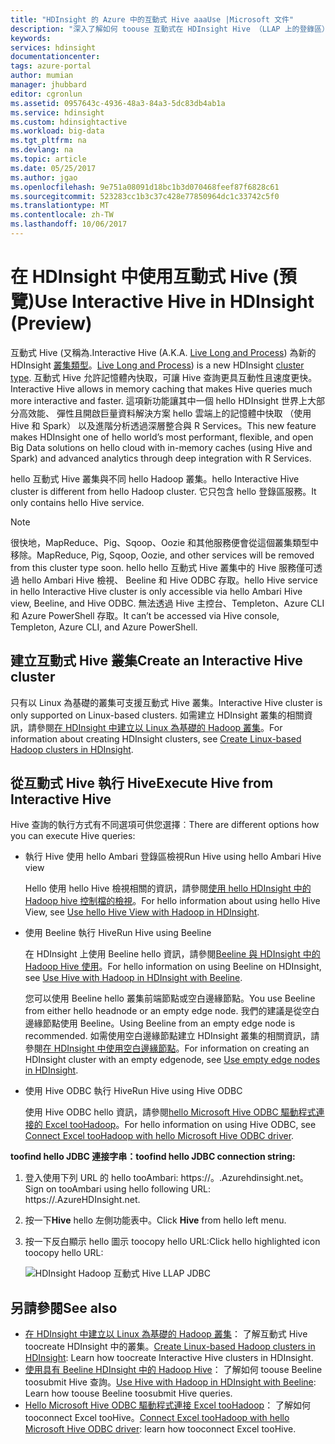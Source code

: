 ```yaml
---
title: "HDInsight 的 Azure 中的互動式 Hive aaaUse |Microsoft 文件"
description: "深入了解如何 toouse 互動式在 HDInsight Hive （LLAP 上的登錄區）。"
keywords: 
services: hdinsight
documentationcenter: 
tags: azure-portal
author: mumian
manager: jhubbard
editor: cgronlun
ms.assetid: 0957643c-4936-48a3-84a3-5dc83db4ab1a
ms.service: hdinsight
ms.custom: hdinsightactive
ms.workload: big-data
ms.tgt_pltfrm: na
ms.devlang: na
ms.topic: article
ms.date: 05/25/2017
ms.author: jgao
ms.openlocfilehash: 9e751a08091d18bc1b3d070468feef87f6828c61
ms.sourcegitcommit: 523283cc1b3c37c428e77850964dc1c33742c5f0
ms.translationtype: MT
ms.contentlocale: zh-TW
ms.lasthandoff: 10/06/2017
---
```

# <a name="use-interactive-hive-in-hdinsight-preview"></a><span data-ttu-id="3f0b1-103">在 HDInsight 中使用互動式 Hive (預覽)</span><span class="sxs-lookup"><span data-stu-id="3f0b1-103">Use Interactive Hive in HDInsight (Preview)</span></span>
<span data-ttu-id="3f0b1-104">互動式 Hive (又稱為.</span><span class="sxs-lookup"><span data-stu-id="3f0b1-104">Interactive Hive (A.K.A.</span></span> <span data-ttu-id="3f0b1-105">[Live Long and Process](https://cwiki.apache.org/confluence/display/Hive/LLAP)) 為新的 HDInsight [叢集類型](hdinsight-hadoop-provision-linux-clusters.md#cluster-types)。</span><span class="sxs-lookup"><span data-stu-id="3f0b1-105">[Live Long and Process](https://cwiki.apache.org/confluence/display/Hive/LLAP)) is a new HDInsight [cluster type](hdinsight-hadoop-provision-linux-clusters.md#cluster-types).</span></span>  <span data-ttu-id="3f0b1-106">互動式 Hive 允許記憶體內快取，可讓 Hive 查詢更具互動性且速度更快。</span><span class="sxs-lookup"><span data-stu-id="3f0b1-106">Interactive Hive allows in memory caching that makes Hive queries much more interactive and faster.</span></span> <span data-ttu-id="3f0b1-107">這項新功能讓其中一個 hello HDInsight 世界上大部分高效能、 彈性且開啟巨量資料解決方案 hello 雲端上的記憶體中快取 （使用 Hive 和 Spark） 以及進階分析透過深層整合與 R Services。</span><span class="sxs-lookup"><span data-stu-id="3f0b1-107">This new feature makes HDInsight one of hello world’s most performant, flexible, and open Big Data solutions on hello cloud with in-memory caches (using Hive and Spark) and advanced analytics through deep integration with R Services.</span></span> 

<span data-ttu-id="3f0b1-108">hello 互動式 Hive 叢集與不同 hello Hadoop 叢集。</span><span class="sxs-lookup"><span data-stu-id="3f0b1-108">hello Interactive Hive cluster is different from hello Hadoop cluster.</span></span> <span data-ttu-id="3f0b1-109">它只包含 hello 登錄區服務。</span><span class="sxs-lookup"><span data-stu-id="3f0b1-109">It only contains hello Hive service.</span></span> 

> [!NOTE]
> <span data-ttu-id="3f0b1-110">很快地，MapReduce、Pig、Sqoop、Oozie 和其他服務便會從這個叢集類型中移除。</span><span class="sxs-lookup"><span data-stu-id="3f0b1-110">MapReduce, Pig, Sqoop, Oozie, and other services will be removed from this cluster type soon.</span></span>
> <span data-ttu-id="3f0b1-111">hello hello 互動式 Hive 叢集中的 Hive 服務僅可透過 hello Ambari Hive 檢視、 Beeline 和 Hive ODBC 存取。</span><span class="sxs-lookup"><span data-stu-id="3f0b1-111">hello Hive service in hello Interactive Hive cluster is only accessible via hello Ambari Hive view, Beeline, and Hive ODBC.</span></span> <span data-ttu-id="3f0b1-112">無法透過 Hive 主控台、Templeton、Azure CLI 和 Azure PowerShell 存取。</span><span class="sxs-lookup"><span data-stu-id="3f0b1-112">It can’t be accessed via Hive console, Templeton, Azure CLI, and Azure PowerShell.</span></span> 
> 
> 

## <a name="create-an-interactive-hive-cluster"></a><span data-ttu-id="3f0b1-113">建立互動式 Hive 叢集</span><span class="sxs-lookup"><span data-stu-id="3f0b1-113">Create an Interactive Hive cluster</span></span>
<span data-ttu-id="3f0b1-114">只有以 Linux 為基礎的叢集可支援互動式 Hive 叢集。</span><span class="sxs-lookup"><span data-stu-id="3f0b1-114">Interactive Hive cluster is only supported on Linux-based clusters.</span></span> <span data-ttu-id="3f0b1-115">如需建立 HDInsight 叢集的相關資訊，請參閱[在 HDInsight 中建立以 Linux 為基礎的 Hadoop 叢集](hdinsight-hadoop-provision-linux-clusters.md)。</span><span class="sxs-lookup"><span data-stu-id="3f0b1-115">For information about creating HDInsight clusters, see [Create Linux-based Hadoop clusters in HDInsight](hdinsight-hadoop-provision-linux-clusters.md).</span></span>

## <a name="execute-hive-from-interactive-hive"></a><span data-ttu-id="3f0b1-116">從互動式 Hive 執行 Hive</span><span class="sxs-lookup"><span data-stu-id="3f0b1-116">Execute Hive from Interactive Hive</span></span>
<span data-ttu-id="3f0b1-117">Hive 查詢的執行方式有不同選項可供您選擇︰</span><span class="sxs-lookup"><span data-stu-id="3f0b1-117">There are different options how you can execute Hive queries:</span></span>

* <span data-ttu-id="3f0b1-118">執行 Hive 使用 hello Ambari 登錄區檢視</span><span class="sxs-lookup"><span data-stu-id="3f0b1-118">Run Hive using hello Ambari Hive view</span></span>
  
    <span data-ttu-id="3f0b1-119">Hello 使用 hello Hive 檢視相關的資訊，請參閱[使用 hello HDInsight 中的 Hadoop hive 控制檔的檢視](hdinsight-hadoop-use-hive-ambari-view.md)。</span><span class="sxs-lookup"><span data-stu-id="3f0b1-119">For hello information about using hello Hive View, see [Use hello Hive View with Hadoop in HDInsight](hdinsight-hadoop-use-hive-ambari-view.md).</span></span>
* <span data-ttu-id="3f0b1-120">使用 Beeline 執行 Hive</span><span class="sxs-lookup"><span data-stu-id="3f0b1-120">Run Hive using Beeline</span></span>
  
    <span data-ttu-id="3f0b1-121">在 HDInsight 上使用 Beeline hello 資訊，請參閱[Beeline 與 HDInsight 中的 Hadoop Hive 使用](hdinsight-hadoop-use-hive-beeline.md)。</span><span class="sxs-lookup"><span data-stu-id="3f0b1-121">For hello information on using Beeline on HDInsight, see [Use Hive with Hadoop in HDInsight with Beeline](hdinsight-hadoop-use-hive-beeline.md).</span></span>
  
    <span data-ttu-id="3f0b1-122">您可以使用 Beeline hello 叢集前端節點或空白邊緣節點。</span><span class="sxs-lookup"><span data-stu-id="3f0b1-122">You use Beeline from either hello headnode or an empty edge node.</span></span>  <span data-ttu-id="3f0b1-123">我們的建議是從空白邊緣節點使用 Beeline。</span><span class="sxs-lookup"><span data-stu-id="3f0b1-123">Using Beeline from an empty edge node is recommended.</span></span>  <span data-ttu-id="3f0b1-124">如需使用空白邊緣節點建立 HDInsight 叢集的相關資訊，請參閱[在 HDInsight 中使用空白邊緣節點](hdinsight-apps-use-edge-node.md)。</span><span class="sxs-lookup"><span data-stu-id="3f0b1-124">For information on creating an HDInsight cluster with an empty edgenode, see [Use empty edge nodes in HDInsight](hdinsight-apps-use-edge-node.md).</span></span>
* <span data-ttu-id="3f0b1-125">使用 Hive ODBC 執行 Hive</span><span class="sxs-lookup"><span data-stu-id="3f0b1-125">Run Hive using Hive ODBC</span></span>
  
    <span data-ttu-id="3f0b1-126">使用 Hive ODBC hello 資訊，請參閱[hello Microsoft Hive ODBC 驅動程式連接的 Excel tooHadoop](hdinsight-connect-excel-hive-odbc-driver.md)。</span><span class="sxs-lookup"><span data-stu-id="3f0b1-126">For hello information on using Hive ODBC, see [Connect Excel tooHadoop with hello Microsoft Hive ODBC driver](hdinsight-connect-excel-hive-odbc-driver.md).</span></span>

<span data-ttu-id="3f0b1-127">**toofind hello JDBC 連接字串：**</span><span class="sxs-lookup"><span data-stu-id="3f0b1-127">**toofind hello JDBC connection string:**</span></span>

1. <span data-ttu-id="3f0b1-128">登入使用下列 URL 的 hello tooAmbari: https://<ClusterName>。.Azurehdinsight.net。</span><span class="sxs-lookup"><span data-stu-id="3f0b1-128">Sign on tooAmbari using hello following URL: https://<ClusterName>.AzureHDInsight.net.</span></span>
2. <span data-ttu-id="3f0b1-129">按一下**Hive** hello 左側功能表中。</span><span class="sxs-lookup"><span data-stu-id="3f0b1-129">Click **Hive** from hello left menu.</span></span>
3. <span data-ttu-id="3f0b1-130">按一下反白顯示 hello 圖示 toocopy hello URL:</span><span class="sxs-lookup"><span data-stu-id="3f0b1-130">Click hello highlighted icon toocopy hello URL:</span></span>
   
   ![HDInsight Hadoop 互動式 Hive LLAP JDBC](./media/hdinsight-hadoop-use-interactive-hive/hdinsight-hadoop-use-interactive-hive-jdbc.png)

## <a name="see-also"></a><span data-ttu-id="3f0b1-132">另請參閱</span><span class="sxs-lookup"><span data-stu-id="3f0b1-132">See also</span></span>
* <span data-ttu-id="3f0b1-133">[在 HDInsight 中建立以 Linux 為基礎的 Hadoop 叢集](hdinsight-hadoop-provision-linux-clusters.md)： 了解互動式 Hive toocreate HDInsight 中的叢集。</span><span class="sxs-lookup"><span data-stu-id="3f0b1-133">[Create Linux-based Hadoop clusters in HDInsight](hdinsight-hadoop-provision-linux-clusters.md): Learn how toocreate Interactive Hive clusters in HDInsight.</span></span>
* <span data-ttu-id="3f0b1-134">[使用具有 Beeline HDInsight 中的 Hadoop Hive](hdinsight-hadoop-use-hive-beeline.md)： 了解如何 toouse Beeline toosubmit Hive 查詢。</span><span class="sxs-lookup"><span data-stu-id="3f0b1-134">[Use Hive with Hadoop in HDInsight with Beeline](hdinsight-hadoop-use-hive-beeline.md): Learn how toouse Beeline toosubmit Hive queries.</span></span>
* <span data-ttu-id="3f0b1-135">[Hello Microsoft Hive ODBC 驅動程式連接 Excel tooHadoop](hdinsight-connect-excel-hive-odbc-driver.md)： 了解如何 tooconnect Excel tooHive。</span><span class="sxs-lookup"><span data-stu-id="3f0b1-135">[Connect Excel tooHadoop with hello Microsoft Hive ODBC driver](hdinsight-connect-excel-hive-odbc-driver.md): learn how tooconnect Excel tooHive.</span></span>


